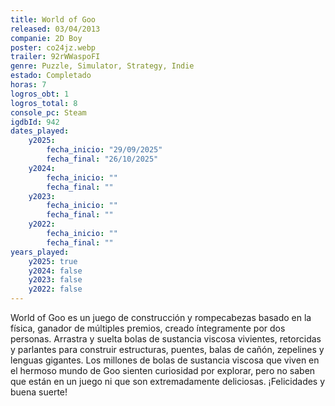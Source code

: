 ```yaml
---
title: World of Goo
released: 03/04/2013
companie: 2D Boy
poster: co24jz.webp
trailer: 92rWWaspoFI
genre: Puzzle, Simulator, Strategy, Indie
estado: Completado
horas: 7
logros_obt: 1
logros_total: 8
console_pc: Steam
igdbId: 942
dates_played:
    y2025:
        fecha_inicio: "29/09/2025"
        fecha_final: "26/10/2025"
    y2024:
        fecha_inicio: ""
        fecha_final: ""
    y2023:
        fecha_inicio: ""
        fecha_final: ""
    y2022:
        fecha_inicio: ""
        fecha_final: ""
years_played:
    y2025: true
    y2024: false
    y2023: false
    y2022: false
---
```


World of Goo es un juego de construcción y rompecabezas basado en la física, ganador de múltiples premios, creado íntegramente por dos personas. Arrastra y suelta bolas de sustancia viscosa vivientes, retorcidas y parlantes para construir estructuras, puentes, balas de cañón, zepelines y lenguas gigantes. Los millones de bolas de sustancia viscosa que viven en el hermoso mundo de Goo sienten curiosidad por explorar, pero no saben que están en un juego ni que son extremadamente deliciosas. ¡Felicidades y buena suerte!